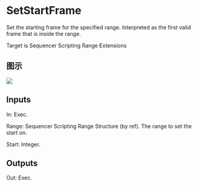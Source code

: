 # SetStartFrame

Set the starting frame for the specified range. Interpreted as the first valid frame that is inside the range.

Target is Sequencer Scripting Range Extensions

## 图示

![]($-20221218-20553625.png)

## Inputs

In: Exec.

Range: Sequencer Scripting Range Structure (by ref). The range to set the start on.

Start: Integer.  

## Outputs

Out: Exec.

